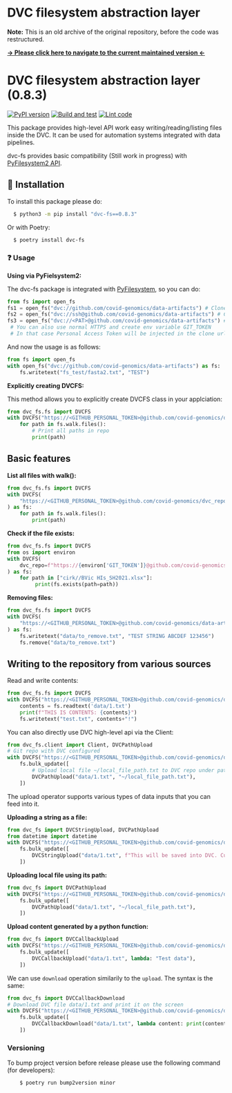 # DVC filesystem abstraction layer

**Note:**
This is an old archive of the original repository, before the code was restructured.

**[→ Please click here to navigate to the current maintained version ←](https://github.com/styczynski/dvc-fs)**


# DVC filesystem abstraction layer (0.8.3)

[![PyPI version](https://badge.fury.io/py/dvc-fs.svg)](https://badge.fury.io/py/dvc-fs) [![Build and test](https://github.com/covid-genomics/dvc-fs/actions/workflows/build_and_test.yml/badge.svg)](https://github.com/covid-genomics/dvc-fs/actions/workflows/build_and_test.yml) [![Lint code](https://github.com/covid-genomics/dvc-fs/actions/workflows/lint.yml/badge.svg)](https://github.com/covid-genomics/dvc-fs/actions/workflows/lint.yml)

This package provides high-level API work easy writing/reading/listing files inside the DVC.
It can be used for automation systems integrated with data pipelines.

dvc-fs provides basic compatibility (Still work in progress) with [PyFilesystem2 API](https://github.com/PyFilesystem/pyfilesystem2).

## :floppy_disk: Installation

To install this package please do:
```bash
  $ python3 -m pip install "dvc-fs==0.8.3"
```
Or with Poetry:
```bash
  $ poetry install dvc-fs
```

### :question: Usage

**Using via PyFielsystem2:**

The dvc-fs package is integrated with [PyFilesystem](https://github.com/PyFilesystem/pyfilesystem2), so you can do:

```python
from fs import open_fs
fs1 = open_fs("dvc://github.com/covid-genomics/data-artifacts") # Clone by https
fs2 = open_fs("dvc://ssh@github.com/covid-genomics/data-artifacts") # Clone by ssh
fs3 = open_fs("dvc://<PAT>@github.com/covid-genomics/data-artifacts") # Clone by https with personal access token
 # You can also use normal HTTPS and create env variable GIT_TOKEN
 # In that case Personal Access Token will be injected in the clone url
```

And now the usage is as follows:
```python
from fs import open_fs
with open_fs("dvc://github.com/covid-genomics/data-artifacts") as fs:
    fs.writetext("fs_test/fasta2.txt", "TEST")
```

**Explicitly creating DVCFS:**

This method allows you to explicitly create DVCFS class in your applciation:

```python
from dvc_fs.fs import DVCFS
with DVCFS("https://<GITHUB_PERSONAL_TOKEN>@github.com/covid-genomics/dvc_repo.git") as fs:
    for path in fs.walk.files():
        # Print all paths in repo
        print(path)
```

## Basic features

**List all files with walk():**

```python
from dvc_fs.fs import DVCFS
with DVCFS(
    "https://<GITHUB_PERSONAL_TOKEN>@github.com/covid-genomics/dvc_repo.git"
) as fs:
    for path in fs.walk.files():
        print(path)
```

**Check if the file exists:**

```python
from dvc_fs.fs import DVCFS
from os import environ
with DVCFS(
    dvc_repo=f"https://{environ['GIT_TOKEN']}@github.com/covid-genomics/data-artifacts.git"
) as fs:
    for path in ["cirk//BVic HIs_SH2021.xlsx"]:
         print(fs.exists(path=path))
```

**Removing files:**

```python
from dvc_fs.fs import DVCFS
with DVCFS(
    "https://<GITHUB_PERSONAL_TOKEN>@github.com/covid-genomics/data-artifacts.git"
) as fs:
    fs.writetext("data/to_remove.txt", "TEST STRING ABCDEF 123456")
    fs.remove("data/to_remove.txt")
```

## Writing to the repository from various sources

Read and write contents:
```python
from dvc_fs.fs import DVCFS
with DVCFS("https://<GITHUB_PERSONAL_TOKEN>@github.com/covid-genomics/dvc_repo.git") as fs:
    contents = fs.readtext('data/1.txt')
    print(f"THIS IS CONTENTS: {contents}")
    fs.writetext("test.txt", contents+"!")
```

You can also directly use DVC high-level api via the Client:
```python
from dvc_fs.client import Client, DVCPathUpload
# Git repo with DVC configured
with DVCFS("https://<GITHUB_PERSONAL_TOKEN>@github.com/covid-genomics/dvc_repo.git") as fs:
    fs.bulk_update([
        # Upload local file ~/local_file_path.txt to DVC repo under path data/1.txt
        DVCPathUpload("data/1.txt", "~/local_file_path.txt"),
    ])
```

The upload operator supports various types of data inputs that you can feed into it.

**Uploading a string as a file:**
```python
from dvc_fs import DVCStringUpload, DVCPathUpload
from datetime import datetime
with DVCFS("https://<GITHUB_PERSONAL_TOKEN>@github.com/covid-genomics/dvc_repo.git") as fs:
    fs.bulk_update([
        DVCStringUpload("data/1.txt", f"This will be saved into DVC. Current time: {datetime.now()}"),
    ])
```

**Uploading local file using its path:**
```python
from dvc_fs import DVCPathUpload
with DVCFS("https://<GITHUB_PERSONAL_TOKEN>@github.com/covid-genomics/dvc_repo.git") as fs:
    fs.bulk_update([
        DVCPathUpload("data/1.txt", "~/local_file_path.txt"),
    ])
```

**Upload content generated by a python function:**
```python
from dvc_fs import DVCCallbackUpload
with DVCFS("https://<GITHUB_PERSONAL_TOKEN>@github.com/covid-genomics/dvc_repo.git") as fs:
    fs.bulk_update([
        DVCCallbackUpload("data/1.txt", lambda: "Test data"),
    ])
```

We can use `download` operation similarily to the `upload`. The syntax is the same:
```python
from dvc_fs import DVCCallbackDownload
# Download DVC file data/1.txt and print it on the screen
with DVCFS("https://<GITHUB_PERSONAL_TOKEN>@github.com/covid-genomics/dvc_repo.git") as fs:
    fs.bulk_update([
        DVCCallbackDownload("data/1.txt", lambda content: print(content)),
    ])
```

### Versioning

To bump project version before release please use the following command (for developers):
```bash
    $ poetry run bump2version minor
```
